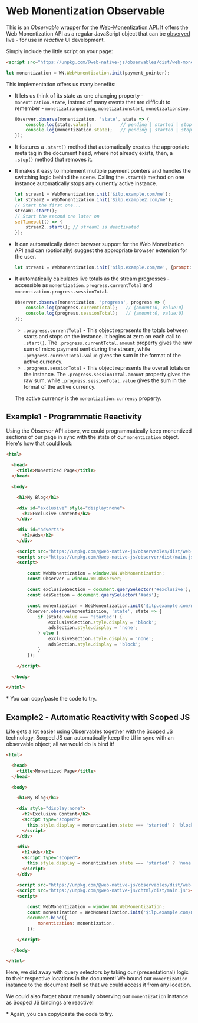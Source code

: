 # Web Monentization Observable

This is an *Observable* wrapper for the [Web-Monentization API](https://webmonetization.org/). It offers the Web Monentization API as a regular JavaScript object that can be [observed](https://github.com/web-native/observer) live - for use in *reactive* UI development.

Simply include the little script on your page:

```html
<script src="https://unpkg.com/@web-native-js/observables/dist/web-monentization.js"></script>
```
```js
let monentization = WN.WebMonentization.init(payment_pointer);
```

This implementation offers us many benefits:

+ It lets us think of its state as one changing property - `monentization.state`, instead of many events that are difficult to remember - `monetizationpending`, `monetizationstart`, `monetizationstop`.

    ```js
    Observer.observe(monentization, 'state', state => {
        console.log(state.value);           // pending | started | stopped
        console.log(monentization.state);   // pending | started | stopped
    });
    ```

+ It features a `.start()` method that automatically creates the appropriate meta tag in the document head, where not already exists, then, a `.stop()` method that removes it.
+ It makes it easy to implement multiple payment pointers and handles the switching logic behind the scene. Calling the `.start()` method on one instance automatically stops any currently active instance.

    ```js
    let stream1 = WebMonentization.init('$ilp.example.com/me');
    let stream2 = WebMonentization.init('$ilp.example2.com/me');
    // Start the first one...
    stream1.start();
    // Start the second one later on
    setTimeout(() => {
        stream2..start(); // stream1 is deactivated
    });
    ```

+ It can automatically detect browser support for the Web Monetization API and can (optionally) suggest the appropriate browser extension for the user.

    ```js
    let stream1 = WebMonentization.init('$ilp.example.com/me', {prompt: true});
    ```

+ It automatically calculates live totals as the stream progresses - accessible as `monentization.progress.currentTotal` and  `monentization.progress.sessionTotal`.

    ```js
    Observer.observe(monentization, 'progress', progress => {
        console.log(progress.currentTotal);   // {amount:0, value:0}
        console.log(progress.sessionTotal);   // {amount:0, value:0}
    });
    ```

    + `.progress.currentTotal` - This object represents the totals between starts and stops on the instance. It begins at zero on each call to `.start()`. The `.progress.currentTotal.amount` property gives the raw sum of micro payment sent during the stream, while `.progress.currentTotal.value` gives the sum in the format of the active currency.
    + `.progress.sessionTotal` - This object represents the overall totals on the instance. The `.progress.sessionTotal.amount` property gives the raw sum, while `.progress.sessionTotal.value` gives the sum in the format of the active currency.

    The active currency is the `monentization.currency` property.

## Example1 - Programmatic Reactivity

Using the Observer API above, we could programmatically keep monentized sections of our page in sync with the state of our `monentization` object. Here's how that could look:

```html
<html>

  <head>
    <title>Monentized Page</title>
  </head>

  <body>

    <h1>My Blog</h1>

    <div id="exclusive" style="display:none">
      <h2>Exclusive Content</h2>
    </div>

    <div id="adverts">
      <h2>Ads</h2>
    </div>

    <script src="https://unpkg.com/@web-native-js/observables/dist/web-monentization.js"></script>
    <script src="https://unpkg.com/@web-native-js/observer/dist/main.js"></script>
    <script>
    
        const WebMonentization = window.WN.WebMonentization;
        const Observer = window.WN.Observer;

        const exclusiveSection = document.querySelector('#exclusive');
        const adsSection = document.querySelector('#ads');

        const monentization = WebMonentization.init('$ilp.example.com/me', {prompt:true}).start();
        Observer.observe(monentization, 'state', state => {
            if (state.value === 'started') {
                exclusiveSection.style.display = 'block';
                adsSection.style.display = 'none';
            } else {
                exclusiveSection.style.display = 'none';
                adsSection.style.display = 'block';
            }
        });

    </script>

  </body>

</html>
```

\* You can copy/paste the code to try.

## Example2 - Automatic Reactivity with Scoped JS

Life gets a lot easier using Observables together with the [Scoped JS](https://github.com/web-native/chtml) technology. Scoped JS can automatically keep the UI in sync with an observable object; all we would do is bind it!

```html
<html>

  <head>
    <title>Monentized Page</title>
  </head>

  <body>

    <h1>My Blog</h1>

    <div style="display:none">
      <h2>Exclusive Content</h2>
      <script type="scoped">
        this.style.display = monentization.state === 'started' ? 'block' : 'none';
      </script>
    </div>

    <div>
      <h2>Ads</h2>
      <script type="scoped">
        this.style.display = monentization.state === 'started' ? 'none' : 'block';
      </script>
    </div>

    <script src="https://unpkg.com/@web-native-js/observables/dist/web-monentization.js"></script>
    <script src="https://unpkg.com/@web-native-js/chtml/dist/main.js"></script>
    <script>
    
        const WebMonentization = window.WN.WebMonentization;
        const monentization = WebMonentization.init('$ilp.example.com/me', {prompt:true}).start();
        document.bind({
            monentization: monentization,
        });

    </script>

  </body>

</html>
```

Here, we did away with query selectors by taking our (presentational) logic to their respective locations in the document! We bound our `monentization` instance to the document itself so that we could access it from any location.

We could also forget about manually observing our `monentization` instance as Scoped JS bindings are reactive!

\* Again, you can copy/paste the code to try.